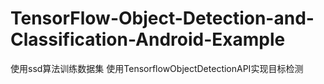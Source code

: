 # TensorFlow-Object-Detection-and-Classification-Android-Example
使用ssd算法训练数据集
使用TensorflowObjectDetectionAPI实现目标检测
